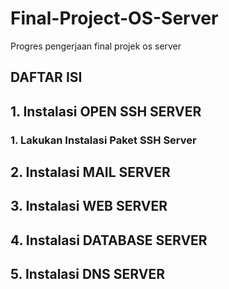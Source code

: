 # Final-Project-OS-Server
Progres pengerjaan final projek os server 

## DAFTAR ISI

## 1. Instalasi OPEN SSH SERVER
### 1. Lakukan Instalasi Paket SSH Server

## 2. Instalasi MAIL SERVER
## 3. Instalasi WEB SERVER
## 4. Instalasi DATABASE SERVER
## 5. Instalasi DNS SERVER

